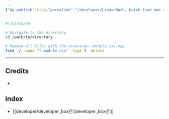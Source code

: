 ```yaml
---
{"dg-publish":true,"permalink":"/developer/Linux/Bash, batch find and remove files/","dgPassFrontmatter":true}
---
```



```bash
#!/bin/bash

# Navigate to the directory
cd /path/to/directory

# Remove all files with the extension .module.css.map
find ./ -name "*.module.css" -type f -delete

```


---

## Credits
- 
## index
- [[developer/developer_box📦\|developer_box📦]]
